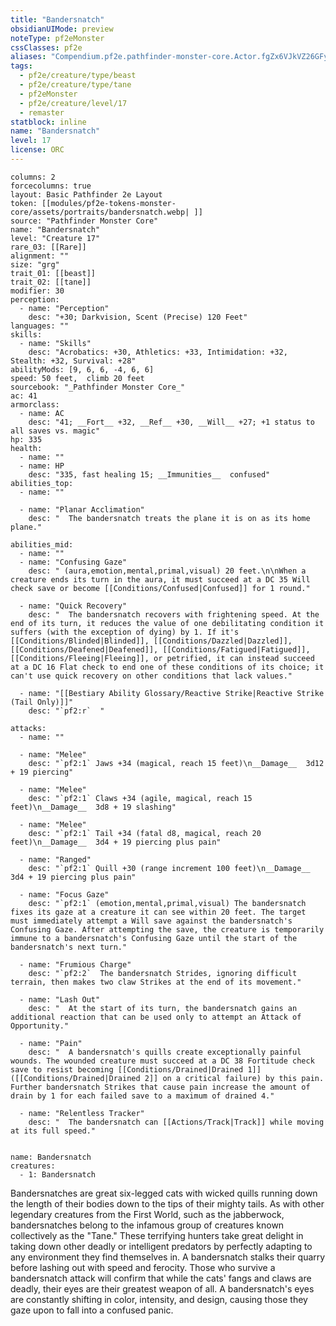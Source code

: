 ```yaml
---
title: "Bandersnatch"
obsidianUIMode: preview
noteType: pf2eMonster
cssClasses: pf2e
aliases: "Compendium.pf2e.pathfinder-monster-core.Actor.fgZx6VJkVZ26GFyI" 
tags:
  - pf2e/creature/type/beast
  - pf2e/creature/type/tane
  - pf2eMonster
  - pf2e/creature/level/17
  - remaster
statblock: inline
name: "Bandersnatch"
level: 17
license: ORC
---
```


```statblock
columns: 2
forcecolumns: true
layout: Basic Pathfinder 2e Layout
token: [[modules/pf2e-tokens-monster-core/assets/portraits/bandersnatch.webp| ]]
source: "Pathfinder Monster Core"
name: "Bandersnatch"
level: "Creature 17"
rare_03: [[Rare]]
alignment: ""
size: "grg"
trait_01: [[beast]]
trait_02: [[tane]]
modifier: 30
perception:
  - name: "Perception"
    desc: "+30; Darkvision, Scent (Precise) 120 Feet"
languages: ""
skills:
  - name: "Skills"
    desc: "Acrobatics: +30, Athletics: +33, Intimidation: +32, Stealth: +32, Survival: +28"
abilityMods: [9, 6, 6, -4, 6, 6]
speed: 50 feet,  climb 20 feet
sourcebook: "_Pathfinder Monster Core_"
ac: 41
armorclass:
  - name: AC
    desc: "41; __Fort__ +32, __Ref__ +30, __Will__ +27; +1 status to all saves vs. magic"
hp: 335
health:
  - name: ""
  - name: HP
    desc: "335, fast healing 15; __Immunities__  confused"
abilities_top:
  - name: ""

  - name: "Planar Acclimation"
    desc: "  The bandersnatch treats the plane it is on as its home plane."

abilities_mid:
  - name: ""
  - name: "Confusing Gaze"
    desc: " (aura,emotion,mental,primal,visual) 20 feet.\n\nWhen a creature ends its turn in the aura, it must succeed at a DC 35 Will check save or become [[Conditions/Confused|Confused]] for 1 round."

  - name: "Quick Recovery"
    desc: "  The bandersnatch recovers with frightening speed. At the end of its turn, it reduces the value of one debilitating condition it suffers (with the exception of dying) by 1. If it's [[Conditions/Blinded|Blinded]], [[Conditions/Dazzled|Dazzled]], [[Conditions/Deafened|Deafened]], [[Conditions/Fatigued|Fatigued]], [[Conditions/Fleeing|Fleeing]], or petrified, it can instead succeed at a DC 16 Flat check to end one of these conditions of its choice; it can't use quick recovery on other conditions that lack values."

  - name: "[[Bestiary Ability Glossary/Reactive Strike|Reactive Strike (Tail Only)]]"
    desc: "`pf2:r`  "

attacks:
  - name: ""

  - name: "Melee"
    desc: "`pf2:1` Jaws +34 (magical, reach 15 feet)\n__Damage__  3d12 + 19 piercing"

  - name: "Melee"
    desc: "`pf2:1` Claws +34 (agile, magical, reach 15 feet)\n__Damage__  3d8 + 19 slashing"

  - name: "Melee"
    desc: "`pf2:1` Tail +34 (fatal d8, magical, reach 20 feet)\n__Damage__  3d4 + 19 piercing plus pain"

  - name: "Ranged"
    desc: "`pf2:1` Quill +30 (range increment 100 feet)\n__Damage__  3d4 + 19 piercing plus pain"

  - name: "Focus Gaze"
    desc: "`pf2:1` (emotion,mental,primal,visual) The bandersnatch fixes its gaze at a creature it can see within 20 feet. The target must immediately attempt a Will save against the bandersnatch's Confusing Gaze. After attempting the save, the creature is temporarily immune to a bandersnatch's Confusing Gaze until the start of the bandersnatch's next turn."

  - name: "Frumious Charge"
    desc: "`pf2:2`  The bandersnatch Strides, ignoring difficult terrain, then makes two claw Strikes at the end of its movement."

  - name: "Lash Out"
    desc: "  At the start of its turn, the bandersnatch gains an additional reaction that can be used only to attempt an Attack of Opportunity."

  - name: "Pain"
    desc: "  A bandersnatch's quills create exceptionally painful wounds. The wounded creature must succeed at a DC 38 Fortitude check save to resist becoming [[Conditions/Drained|Drained 1]] ([[Conditions/Drained|Drained 2]] on a critical failure) by this pain. Further bandersnatch Strikes that cause pain increase the amount of drain by 1 for each failed save to a maximum of drained 4."

  - name: "Relentless Tracker"
    desc: "  The bandersnatch can [[Actions/Track|Track]] while moving at its full speed."
 
```

```encounter-table
name: Bandersnatch
creatures:
  - 1: Bandersnatch
```



Bandersnatches are great six-legged cats with wicked quills running down the length of their bodies down to the tips of their mighty tails. As with other legendary creatures from the First World, such as the jabberwock, bandersnatches belong to the infamous group of creatures known collectively as the "Tane." These terrifying hunters take great delight in taking down other deadly or intelligent predators by perfectly adapting to any environment they find themselves in. A bandersnatch stalks their quarry before lashing out with speed and ferocity. Those who survive a bandersnatch attack will confirm that while the cats' fangs and claws are deadly, their eyes are their greatest weapon of all. A bandersnatch's eyes are constantly shifting in color, intensity, and design, causing those they gaze upon to fall into a confused panic.
